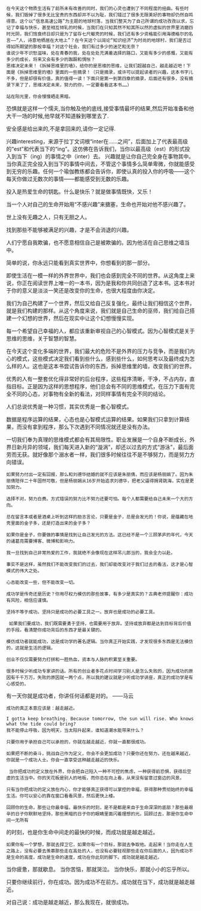 	在今天这个物质生活有了前所未有改善的同时，我们的心灵也遭到了不同程度的扭曲。有些时候，我们毁掉了很多无比宝贵的东西却并不以为耻，我们错过了很多无限美好的事物却仍然自鸣得意。这个以“信息高速公路”为主题的地球村落，当我们整天为了自己所谓的成功孜孜以求，忘记了幸福与快乐，甚至相互倾轧的时候，当我们在只知其然不知其所以然的虚拟的世界里消磨四时光阴，我们饱食终日却只是为了留存七尺躯壳的时候，我们还有多少资格能引用海德格尔的名言——“人，诗意地栖居在大地上”？在今天这个以阔论“知识经济”为时尚的地球村，我们是否过得如所期望的那般幸福？对这个社会，我们有过多少的迷茫和无奈？
    谁说少年不识愁滋味，处在青春的我，处在处处充满着选择的路口，又能有多少的感慨，又能有多少的成长，将来又会有多少的踟蹰和惆怅？
    思维决定未来！《拆掉思维里的墙》，给你的是思维的思维，让我们超越自己，越走越近吧！下面是《拆掉思维里的墙》里面的一些摘录！（只是摘录，或许可以提起读者的兴趣，这本书字儿不多，但是却很有价值，真的值得一读！下面只是第一到第四章的摘录，后面还有很多，没有摘录下来了了，思维决定未来，努力的你，一定要看看这本书……）
 
    站在阳光里，你会慢慢晒走黑暗。 
   
   恐惧就是这样一个懦夫,当你触及他的底线,接受事情最坏的结果,然后开始准备和他大干一场的时候,他早就不知道躲到哪里去了.
 
   安全感是给出来的,不是拿回来的,请你一定记得.
   
   兴趣interesting，来源于拉丁文词根“inter在……之间”，后面加上了代表最高级的“est”和代表当下的“ing”。这仿佛在告诉我们，当你以最高级（est）的形式投入到当下（ing）的事情之中（inter）去。
   兴趣就是让你自己完全身在事物其中。当你真正完全投入到当下的事情中间去，不管这个事情多么简单卑微，你就能感受到无穷的乐趣。任何一个瑜伽教练都会告诉你，即使认真的投入你的呼吸——这个每天你做过无数次的事情——都能感受到无数的乐趣。
   
   投入是热爱生命的钥匙。什么是快乐？就是做事情既快，又乐！
   
   当一个人对自己的生命开始用“不感兴趣”来搪塞，生命也开始对他不感兴趣了。
   
   世上没有无趣之人，只有无胆之人。
   
   找到那些不能够被满足的兴趣，才是不会消退的兴趣。
 
   人们宁愿自我欺骗，也不愿意相信自己是被欺骗的。因为他活在自己思维之墙当中。
   
   简单的说，你永远只能看到真实世界中，你想看到的那一部分。
   
   即使生活在一模一样的外界世界中，我们也会感到完全不同的世界。从这角度上来说，你正在阅读世界上唯一的一本书，因为是我和你共同创造了这本书。这本书对于你的意义是淡淡一笑还是改变你的生命，也很大程度由你决定。 
   
  我们为自己构建了一个世界，然后又给自己反复强化，最终让我们相信这个世界，就是我们构建的那样。从这个角度来说，我们就是自己生命的巫师，我们给自己搭建一个幻想的世界，然后在现实中让这个幻想慢慢实现。
   
   每一个希望自己幸福的人，都应该重新审视自己的心智模式。因为心智模式是关于思维的思维，关于智慧的智慧。
   
   在今天这个变化多端的世界，我们最大的危险不是外界的压力与竞争，而是我们内心的模式，这些模式决定我们看到些什么，感到些什么，如何思考以及最终成为怎么样的人。这也是这本书尝试告诉你的东西，拆掉思维里的墙，改变我们的世界。
   
  优秀的人有一整套优化得非常好的后台程序，这些程序清晰，干净，不占内存，直指目标。正是因为这样的思想程序，他们总会有不同的思维模式，在压力下面有完全不同的心态，对事物有全新的看法，对同样事情有完全不同的结论。
  
  人们总说优秀是一种习惯，其实优秀是一套心智模式。
  
  数据是程序运算的结果，心态也是心智模式运算的结果。如果我们只拿到计算结果，而没有拿到程序，那么下次遇到不同情况就还是没有办法。
  
   一切我们奉为真理的思维模式都会有其局限性。职业发展是一个自身不断成长，外界日新月异的领域，我们每天进入新的“漩涡”，却还以过去的方式“游泳”，最后面劳而无获。就好像那个溺水者一样，我们很多时候往往不是不够努力，而是努力方向错误。
    
    如果努力付出一定有回报，那么和刘德华结婚的就不应该是朱丽倩，而应该是杨丽娟了。因为朱丽倩陪伴二十年固然可敬，但是杨丽娟从16岁开始追求刘德华，把老父逼得捐肾跳海，实在是更加努力。
    
    选择不对，努力白费。方式错误的努力比不努力还要可怕。每个人都需要给自己未来一个大的方向。
    
    总在留言本或者是酒桌上听到这样的励志言论，只要是金子，总是会发光的！你说，是蕴藏在地壳里面的金子多，还是打造出来的金子多？
    
    如果你是金子，你要做的事情是找到让自己发光的方法。这已经不是一个三顾茅庐的年代，今天的诸葛亮需要博客、微博和影响力。
    
    我一旦找到自己非常热爱的工作，我就绝不会像现在这样吊儿郎当的，我会全力以赴。
    
    事实不是这样，虽然我们不能改变我们的过去，我们却能改变对于我们过去的看法，这才是心智模式的伟大之处。
    
    心态能改变一些，但不能改变一切。
    
    成功学是传奇还是历史？你用尽权力模仿的那些故事，有多少是真实的？古典老师提醒你：成功有风险，相信应谨慎。
    
    坚持不等于成功。坚持只是成功的必要工具之一。放弃也是成功的必要工具。
    
     如果我们要成功，我们既需要勇于坚持，也需要用于放弃。坚持或放弃都是达到目标背后价值的手段。看清楚你成功背后的东西才是最关键的。
     
    模仿成功者就能成功，这是成功学的著名逻辑。当你真正开始实践，才发现很多东西是无法模仿的，这就是生活的逻辑。
    
    创业不仅仅需要努力打拼和一腔热血，资本与人脉的积累至关重要。
 
    很多时候少听成功专家讲的话。所有的创业者多花点时间学习别人是怎么失败的，因为成功的原因有千千万万，失败的原因就一两个点，所以我的建议就是少听成功学讲座，真正的成功学是有心感受的，
有一天你就是成功者，你讲任何话都是对的。              ——马云
 
    成功的真正本意应该是：越走越近。
    
    I gotta keep breathing. Because tomorrow, the sun will rise. Who knows what the tide could bring?
    我不能停止呼吸，因为明天，当太阳升起来，谁知道潮水能带来什么？
 
    只要你用于承担自己可以承担的，你就在越走越近，你就一直都很成功。
     
    如果把不断的奋斗，挑战自己作为定义，你会不会更加成功？只要你还在努力，还在越来越近，你就是一个成功人士。你会一直享受这种越走越近的快乐。
    
     当你把成功的定义放在外界，你会把自己陷入一种不可控的焦虑，一种获得前恐惧，获得后空虚的生活当中。你的天花板是别人的地板，而你总在向上看，从来没有留意过窗边的风景。
     
    只有当你把成功的定义放在内心，你才能够真正获得可以掌控的幸福，获得那种贯彻始终的幸福生活。你可以安心的靠在窗口看看风景，然后更快上楼。
    
    回顾你的生命，那些让你最幸福，最快乐的时刻，是不是都是来自于生命深深的底部？那些最艰辛的日子你默默地坚持，那些黑暗的日子你的眼睛里面闪着理想的光。回顾过去，那是你生命中间一无所有
的时刻，也是你生命中间走的最快的时候，而成功就是越走越近。
    
    如果你有一个梦想，那就去捍卫它，如果你有一个目标，那就去争取他。走起来！当你走在人生之路上，没有必要去羡慕那些走在高处的人，也没有必要轻视那些走在你后面的人，因为成功不是生命的高度，成功是生命的速度，成功在你此刻的脚下。成功就是越走越近。
   
   当你疲惫，那就歇息。
   当你苦恼，那就哭泣。
    当你快乐，那就小小的忘乎所以。
   
   只要你继续前行，你在成功。因为成功不在前方。成功就在当下，成功就是越走越近。
   
   对自己说：成功是越走越近，那么我现在，就很成功。 
